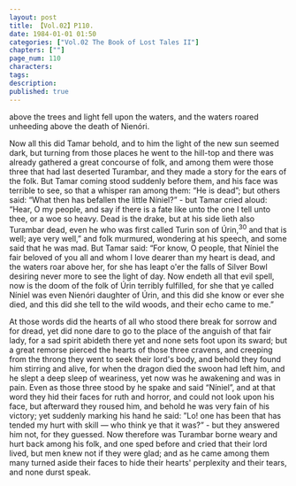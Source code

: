 ```yaml
---
layout: post
title: 【Vol.02】P110.
date: 1984-01-01 01:50
categories: ["Vol.02 The Book of Lost Tales II"]
chapters: [""]
page_num: 110
characters: 
tags: 
description: 
published: true
---
```


<p style="text-indent: 0;">
above the trees and light fell upon the waters, and the waters roared unheeding above the death of Nienóri.
</p>

Now all this did Tamar behold, and to him the light of the new sun seemed dark, but turning from those places he went to the hill-top and there was already gathered a great concourse of folk, and among them were those three that had last deserted Turambar, and they made a story for the ears of the folk. But Tamar coming stood suddenly before them, and his face was terrible to see, so that a whisper ran among them: “He is dead”; but others said: “What then has befallen the little Níniel?” - but Tamar cried aloud: “Hear, O my people, and say if there is a fate like unto the one I tell unto thee, or a woe so heavy. Dead is the drake, but at his side lieth also Turambar dead, even he who was first called Turin son of Úrin,<SUP>30</SUP> and that is well; aye very well,” and folk murmured, wondering at his speech, and some said that he was mad. But Tamar said: “For know, O people, that Níniel the fair beloved of you all and whom I love dearer than my heart is dead, and the waters roar above her, for she has leapt o'er the falls of Silver Bowl desiring never more to see the light of day. Now endeth all that evil spell, now is the doom of the folk of Úrin terribly fulfilled, for she that ye called Níniel was even Nienóri daughter of Úrin, and this did she know or ever she died, and this did she tell to the wild woods, and their echo came to me.”

At those words did the hearts of all who stood there break for sorrow and for dread, yet did none dare to go to the place of the anguish of that fair lady, for a sad spirit abideth there yet and none sets foot upon its sward; but a great remorse pierced the hearts of those three cravens, and creeping from the throng they went to seek their lord's body, and behold they found him stirring and alive, for when the dragon died the swoon had left him, and he slept a deep sleep of weariness, yet now was he awakening and was in pain. Even as those three stood by he spake and said “Níniel”, and at that word they hid their faces for ruth and horror, and could not look upon his face, but afterward they roused him, and behold he was very fain of his victory; yet suddenly marking his hand he said: ”Lo! one has been that has tended my hurt with skill — who think ye that it was?” - but they answered him not, for they guessed. Now therefore was Turambar borne weary and hurt back among his folk, and one sped before and cried that their lord lived, but men knew not if they were glad; and as he came among them many turned aside their faces to hide their hearts' perplexity and their tears, and none durst speak.

